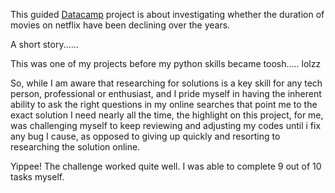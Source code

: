 This guided [Datacamp](https://app.datacamp.com/workspace/w/46c5c4a6-6428-418a-9f49-5f4761fd0733) project is about investigating whether the duration of movies on netflix have been declining over the years. 

A short story......

This was one of my projects before my python skills became toosh..... lolzz

So, while I am aware that researching for solutions is a key skill for any tech person, professional or enthusiast, and I pride myself in having the inherent ability to ask the right questions in my online searches that point me to the exact solution I need nearly all the time, the highlight on this project, for me, was challenging myself to keep reviewing and adjusting my codes until i fix any bug I cause, as opposed to giving up quickly and resorting to researching the solution online.

Yippee! The challenge worked quite well. I was able to complete 9 out of 10 tasks myself.



